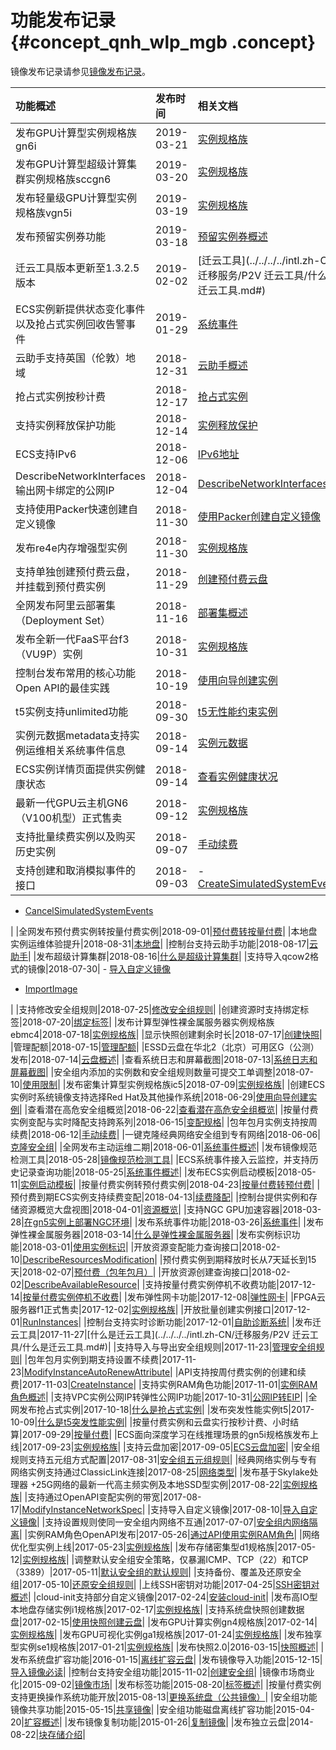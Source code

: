 # 功能发布记录 {#concept_qnh_wlp_mgb .concept}

镜像发布记录请参见[镜像发布记录](../../../../intl.zh-CN/镜像/公共镜像/镜像发布记录.md#)。

|功能概述|发布时间|相关文档|
|:---|:---|:---|
|发布GPU计算型实例规格族gn6i|2019-03-21|[实例规格族](../../../../intl.zh-CN/实例/选择实例规格/实例规格族汇总.md#)|
|发布GPU计算型超级计算集群实例规格族sccgn6|2019-03-20|[实例规格族](../../../../intl.zh-CN/实例/选择实例规格/实例规格族汇总.md#)|
|发布轻量级GPU计算型实例规格族vgn5i|2019-03-19|[实例规格族](../../../../intl.zh-CN/实例/选择实例规格/实例规格族汇总.md#)|
|发布预留实例券功能|2019-03-18|[预留实例券概述](../../../../intl.zh-CN/实例/选择实例购买方式/预留实例券/预留实例券概述.md#)|
|迁云工具版本更新至1.3.2.5版本|2019-02-02|[迁云工具](../../../../intl.zh-CN/迁移服务/P2V 迁云工具/什么是迁云工具.md#)|
|ECS实例新提供状态变化事件以及抢占式实例回收告警事件|2019-01-29|[系统事件](../../../../intl.zh-CN/部署与运维/系统事件/系统事件概述.md#)|
|云助手支持英国（伦敦）地域|2018-12-31|[云助手概述](../../../../intl.zh-CN/部署与运维/云助手/云助手概述.md#)|
|抢占式实例按秒计费|2018-12-17|[抢占式实例](../../../../intl.zh-CN/实例/选择实例购买方式/抢占式实例/什么是抢占式实例.md#)|
|支持实例释放保护功能|2018-12-14|[实例释放保护](../../../../intl.zh-CN/实例/管理实例/开启实例释放保护.md#)|
|ECS支持IPv6|2018-12-06|[IPv6地址](../../../../intl.zh-CN/网络/实例IP地址介绍/IPv6地址.md#)|
|DescribeNetworkInterfaces输出网卡绑定的公网IP|2018-12-04|[DescribeNetworkInterfaces](../../../../intl.zh-CN/API参考/弹性网卡/DescribeNetworkInterfaces.md#)|
|支持使用Packer快速创建自定义镜像|2018-11-30|[使用Packer创建自定义镜像](../../../../intl.zh-CN/镜像/自定义镜像/创建自定义镜像/使用Packer创建自定义镜像.md#)|
|发布re4e内存增强型实例|2018-11-30|[实例规格族](../../../../intl.zh-CN/实例/选择实例规格/实例规格族汇总.md#)|
|支持单独创建预付费云盘，并挂载到预付费实例|2018-11-29|[创建预付费云盘](../../../../intl.zh-CN/块存储/云盘/创建云盘/创建预付费云盘.md#)|
|全网发布阿里云部署集（Deployment Set）|2018-11-16|[部署集概述](../../../../intl.zh-CN/部署与运维/部署集/部署集概述.md#)|
|发布全新一代FaaS平台f3（VU9P）实例|2018-10-31|[实例规格族](../../../../intl.zh-CN/实例/选择实例规格/实例规格族汇总.md#)|
|控制台发布常用的核心功能Open API的最佳实践|2018-10-19|[使用向导创建实例](../../../../intl.zh-CN/实例/创建实例/使用向导创建实例.md#)|
|t5实例支持unlimited功能|2018-09-30|[t5无性能约束实例](intl.zh-CN/实例/选择实例规格/突发型/t5无性能约束实例.md#)|
|实例元数据metadata支持实例运维相关系统事件信息|2018-09-14|[实例元数据](../../../../intl.zh-CN/实例/管理实例/使用实例元数据/什么是实例元数据.md#)|
|ECS实例详情页面提供实例健康状态|2018-09-14|[查看实例健康状况](../../../../intl.zh-CN/部署与运维/监控实例状态/查看实例健康状况.md#)|
|最新一代GPU云主机GN6（V100机型）正式售卖|2018-09-12|[实例规格族](../../../../intl.zh-CN/实例/选择实例规格/实例规格族汇总.md#)|
|支持批量续费实例以及购买历史实例|2018-09-07|[手动续费](../../../../intl.zh-CN/产品定价/续费实例/手动续费.md#)|
|支持创建和取消模拟事件的接口|2018-09-03| -   [CreateSimulatedSystemEvents](../../../../intl.zh-CN/API参考/系统事件/CreateSimulatedSystemEvents.md#)
-   [CancelSimulatedSystemEvents](../../../../intl.zh-CN/API参考/系统事件/CancelSimulatedSystemEvents.md#)

 |
|全网发布预付费实例转按量付费实例|2018-09-01|[预付费转按量付费](../../../../intl.zh-CN/产品定价/预付费转按量付费.md#)|
|本地盘实例运维体验提升|2018-08-31|[本地盘](../../../../intl.zh-CN/块存储/本地盘.md#)|
|控制台支持云助手功能|2018-08-17|[云助手](../../../../intl.zh-CN/部署与运维/云助手/云助手概述.md#)|
|发布超级计算集群|2018-08-16|[什么是超级计算集群](../../../../intl.zh-CN/实例/选择实例规格/超级计算集群（SCC）/什么是超级计算集群.md#)|
|支持导入qcow2格式的镜像|2018-07-30| -   [导入自定义镜像](../../../../intl.zh-CN/镜像/自定义镜像/导入镜像/导入自定义镜像.md#)
-   [ImportImage](../../../../intl.zh-CN/API参考/镜像/ImportImage.md#)

 |
|支持修改安全组规则|2018-07-25|[修改安全组规则](../../../../intl.zh-CN/安全/安全组/管理安全组规则.md#)|
|创建资源时支持绑定标签|2018-07-20|[绑定标签](../../../../intl.zh-CN/标签与资源/标签/绑定标签.md#)|
|发布计算型弹性裸金属服务器实例规格族ebmc4|2018-07-18|[实例规格族](../../../../intl.zh-CN/实例/选择实例规格/实例规格族汇总.md#)|
|显示快照创建剩余时长|2018-07-17|[创建快照](../../../../intl.zh-CN/快照/使用快照/创建快照.md#)|
|管理配额|2018-07-15|[管理配额](../../../../intl.zh-CN/标签与资源/管理配额.md#)|
|ESSD云盘在华北2（北京）可用区G（公测）发布|2018-07-14|[云盘概述](../../../../intl.zh-CN/块存储/云盘/云盘概述.md#)|
|查看系统日志和屏幕截图|2018-07-13|[系统日志和屏幕截图](../../../../intl.zh-CN/部署与运维/查询操作故障/系统日志和屏幕截图.md#)|
|安全组内添加的实例数和安全组规则数量可提交工单调整|2018-07-10|[使用限制](intl.zh-CN/产品简介/使用限制.md#)|
|发布密集计算型实例规格族ic5|2018-07-09|[实例规格族](../../../../intl.zh-CN/实例/选择实例规格/实例规格族汇总.md#)|
|创建ECS实例时系统镜像支持选择Red Hat及其他操作系统|2018-06-29|[使用向导创建实例](../../../../intl.zh-CN/实例/创建实例/使用向导创建实例.md#)|
|查看潜在高危安全组概览|2018-06-22|[查看潜在高危安全组概览](../../../../intl.zh-CN/最佳实践/安全/查看潜在高危安全组概览.md#)|
|按量付费实例变配与实时降配支持跨系列|2018-06-15|[变配规格](../../../../intl.zh-CN/实例/升降配实例/支持变配的实例规格.md#)|
|包年包月实例支持按周续费|2018-06-12|[手动续费](../../../../intl.zh-CN/产品定价/续费实例/手动续费.md#)|
|一键克隆经典网络安全组到专有网络|2018-06-06|[克隆安全组](../../../../intl.zh-CN/安全/安全组/管理安全组.md#section_imc_xwy_lgb)|
|全网发布主动运维二期|2018-06-01|[系统事件概述](../../../../intl.zh-CN/部署与运维/系统事件/系统事件概述.md#)|
|发布镜像规范检测工具|2018-05-28|[镜像规范检测工具](../../../../intl.zh-CN/镜像/自定义镜像/导入镜像/镜像规范检测工具.md#)|
|ECS系统事件接入云监控，并支持历史记录查询功能|2018-05-25|[系统事件概述](../../../../intl.zh-CN/部署与运维/系统事件/系统事件概述.md#)|
|发布ECS实例启动模板|2018-05-11|[实例启动模板](../../../../intl.zh-CN/实例/管理实例/管理实例启动模板/创建实例启动模板.md#)|
|按量付费实例转预付费实例|2018-04-23|[按量付费转预付费](../../../../intl.zh-CN/产品定价/按量付费转预付费.md#)|
|预付费到期ECS实例支持续费变配|2018-04-13|[续费降配](../../../../intl.zh-CN/产品定价/续费实例/续费降配.md#)|
|控制台提供实例和存储资源概览大盘视图|2018-04-01|[资源概览](https://yq.aliyun.com/articles/552809)|
|支持NGC GPU加速容器|2018-03-28|[在gn5实例上部署NGC环境](../../../../intl.zh-CN/实例/选择实例规格/GPU计算型/在gn5实例上部署NGC环境.md#)|
|发布系统事件功能|2018-03-26|[系统事件](../../../../intl.zh-CN/部署与运维/系统事件/系统事件概述.md#)|
|发布弹性裸金属服务器|2018-03-14|[什么是弹性裸金属服务器](../../../../intl.zh-CN/实例/选择实例规格/弹性裸金属服务器（神龙）/什么是弹性裸金属服务器.md#)|
|发布实例标识功能|2018-03-01|[使用实例标识](../../../../intl.zh-CN/实例/管理实例/使用实例标识.md#)|
|开放资源变配能力查询接口|2018-02-10|[DescribeResourcesModification](../../../../intl.zh-CN/API参考/地域/DescribeResourcesModification.md#)|
|预付费实例到期释放时长从7天延长到15天|2018-02-07|[预付费（包年包月）](../../../../intl.zh-CN/产品定价/预付费（包年包月）.md#)|
|开放资源创建查询接口|2018-02-02|[DescribeAvailableResource](../../../../intl.zh-CN/API参考/地域/DescribeAvailableResource.md#)|
|支持按量付费实例停机不收费功能|2017-12-14|[按量付费实例停机不收费](../../../../intl.zh-CN/产品定价/按量付费实例停机不收费.md#)|
|发布弹性网卡功能|2017-12-08|[弹性网卡](../../../../intl.zh-CN/网络/弹性网卡/弹性网卡概述.md#)|
|FPGA云服务器f1正式售卖|2017-12-02|[实例规格族](../../../../intl.zh-CN/实例/选择实例规格/实例规格族汇总.md#)|
|开放批量创建实例接口|2017-12-01|[RunInstances](../../../../intl.zh-CN/API参考/实例/RunInstances.md#)|
|控制台支持实时诊断功能|2017-12-01|[自助诊断系统](../../../../intl.zh-CN/部署与运维/查询操作故障/自助诊断系统.md#)|
|发布迁云工具|2017-11-27|[什么是迁云工具](../../../../intl.zh-CN/迁移服务/P2V 迁云工具/什么是迁云工具.md#)|
|支持导入与导出安全组规则|2017-11-23|[管理安全组规则](../../../../intl.zh-CN/安全/安全组/管理安全组规则.md#)|
|包年包月实例到期支持设置不续费|2017-11-23|[ModifyInstanceAutoRenewAttribute](../../../../intl.zh-CN/API参考/实例/ModifyInstanceAutoRenewAttribute.md#)|
|API支持按周付费实例的创建和续费|2017-11-03|[CreateInstance](../../../../intl.zh-CN/API参考/实例/CreateInstance.md#)|
|支持实例RAM角色功能|2017-11-01|[实例RAM角色概述](../../../../intl.zh-CN/安全/实例RAM角色/实例RAM角色概述.md#)|
|支持VPC实例公网IP转弹性公网IP功能|2017-10-31|[公网IP转EIP](../../../../intl.zh-CN/用户指南/ECS固定公网IP转换为EIP.md#)|
|全网发布抢占式实例|2017-10-18|[什么是抢占式实例](../../../../intl.zh-CN/实例/选择实例购买方式/抢占式实例/什么是抢占式实例.md#)|
|发布突发性能实例t5|2017-10-09|[什么是t5突发性能实例](../../../../intl.zh-CN/实例/选择实例规格/突发型/什么是t5突发性能实例.md#)|
|按量付费实例和云盘实行按秒计费、小时结算|2017-09-29|[按量付费](../../../../intl.zh-CN/产品定价/计费对比.md#)|
|ECS面向深度学习在线推理场景的gn5i规格族发布上线|2017-09-23|[实例规格族](../../../../intl.zh-CN/实例/选择实例规格/实例规格族汇总.md#)|
|支持云盘加密|2017-09-05|[ECS云盘加密](../../../../intl.zh-CN/块存储/云盘/ECS云盘加密.md#)|
|安全组规则支持五元组方式配置|2017-08-31|[安全组五元组规则](../../../../intl.zh-CN/最佳实践/安全/安全组五元组规则.md#)|
|经典网络实例与专有网络实例支持通过ClassicLink连接|2017-08-25|[网络类型](../../../../intl.zh-CN/网络/网络类型.md#)|
|发布基于Skylake处理器 +25G网络的最新一代高主频实例及本地SSD型实例|2017-08-22|[实例规格族](../../../../intl.zh-CN/实例/选择实例规格/实例规格族汇总.md#)|
|支持通过OpenAPI变配实例的带宽|2017-08-17|[ModifyInstanceNetworkSpec](../../../../intl.zh-CN/API参考/网络/ModifyInstanceNetworkSpec.md#)|
|支持导入自定义镜像|2017-08-10|[导入自定义镜像](../../../../intl.zh-CN/镜像/自定义镜像/导入镜像/导入自定义镜像.md#)|
|支持设置规则使同一安全组内网络不互通|2017-07-07|[安全组内网络隔离](../../../../intl.zh-CN/最佳实践/安全/安全组内网络隔离.md#)|
|实例RAM角色OpenAPI发布|2017-05-26|[通过API使用实例RAM角色](../../../../intl.zh-CN/安全/实例RAM角色/通过API使用实例RAM角色.md#)|
|网络优化型实例上线|2017-05-23|[实例规格族](../../../../intl.zh-CN/实例/选择实例规格/实例规格族汇总.md#)|
|发布存储密集型d1规格族|2017-05-12|[实例规格族](../../../../intl.zh-CN/实例/选择实例规格/实例规格族汇总.md#)|
|调整默认安全组安全策略，仅暴漏ICMP、TCP（22）和TCP（3389）|2017-05-11|[默认安全组的默认规则](../../../../intl.zh-CN/安全/安全组/安全组概述.md#section_m4b_bdb_3gb)|
|支持备份、覆盖及还原安全组|2017-05-10|[还原安全组规则](../../../../intl.zh-CN/安全/安全组/管理安全组规则.md#section_l2z_jyy_lgb)|
|上线SSH密钥对功能|2017-04-25|[SSH密钥对概述](../../../../intl.zh-CN/安全/SSH密钥对/SSH密钥对概述.md#)|
|cloud-init支持部分自定义镜像|2017-02-24|[安装cloud-init](../../../../intl.zh-CN/镜像/自定义镜像/导入镜像/安装cloud-init.md#)|
|发布高IO型本地盘存储实例i1规格族|2017-02-17|[实例规格族](../../../../intl.zh-CN/实例/选择实例规格/实例规格族汇总.md#)|
|支持系统盘快照创建数据盘|2017-02-15|[使用快照创建云盘](../../../../intl.zh-CN/块存储/云盘/创建云盘/用快照创建云盘.md#)|
|发布GPU计算实例gn4规格族|2017-02-14|[实例规格族](../../../../intl.zh-CN/实例/选择实例规格/实例规格族汇总.md#)|
|发布GPU可视化实例ga1规格族|2017-01-24|[实例规格族](../../../../intl.zh-CN/实例/选择实例规格/实例规格族汇总.md#)|
|发布独享型实例se1规格族|2017-01-21|[实例规格族](../../../../intl.zh-CN/实例/选择实例规格/实例规格族汇总.md#)|
|发布快照2.0|2016-03-15|[快照概述](../../../../intl.zh-CN/快照/快照概述.md#)|
|发布系统盘扩容功能|2016-01-15|[离线扩容云盘](../../../../intl.zh-CN/块存储/云盘/扩容云盘/离线扩容云盘.md#)|
|发布镜像导入功能|2015-12-15|[导入镜像必读](../../../../intl.zh-CN/镜像/自定义镜像/导入镜像/导入镜像必读.md#)|
|控制台支持安全组功能|2015-11-02|[创建安全组](../../../../intl.zh-CN/安全/安全组/创建安全组.md#)|
|镜像市场商业化|2015-09-02|[镜像市场](../../../../intl.zh-CN/镜像/镜像市场.md#)|
|发布标签功能|2015-08-20|[标签概述](../../../../intl.zh-CN/标签与资源/标签/标签概述.md#)|
|按量付费实例支持更换操作系统功能开放|2015-08-13|[更换系统盘（公共镜像）](../../../../intl.zh-CN/块存储/云盘/更换系统盘/更换系统盘（公共镜像）.md#)|
|安全组功能镜像共享功能|2015-05-15|[共享镜像](../../../../intl.zh-CN/镜像/自定义镜像/共享镜像.md#)|
|安全组功能磁盘离线扩容功能|2015-04-20|[扩容概述](../../../../intl.zh-CN/块存储/云盘/扩容云盘/扩容概述.md#)|
|发布镜像复制功能|2015-01-26|[复制镜像](../../../../intl.zh-CN/镜像/自定义镜像/复制镜像.md#)|
|发布独立云盘|2014-08-22|[块存储介绍](../../../../intl.zh-CN/块存储/什么是块存储.md#)|

